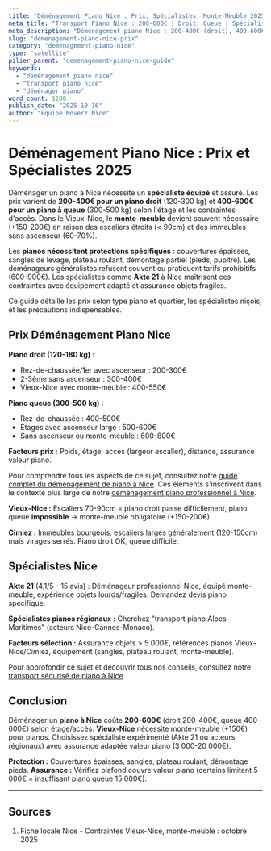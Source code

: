 ```yaml
---
title: "Déménagement Piano Nice : Prix, Spécialistes, Monte-Meuble 2025"
meta_title: "Transport Piano Nice : 200-600€ | Droit, Queue | Spécialistes"
meta_description: "Déménagement piano Nice : 200-400€ (droit), 400-600€ (queue). Spécialistes, monte-meuble Vieux-Nice +150€, protection. Akte 21. Guide."
slug: "demenagement-piano-nice-prix"
category: "demenagement-piano-nice"
type: "satellite"
pilier_parent: "demenagement-piano-nice-guide"
keywords:
  - "déménagement piano nice"
  - "transport piano nice"
  - "déménager piano"
word_count: 1200
publish_date: "2025-10-16"
author: "Équipe Moverz Nice"
---
```


# Déménagement Piano Nice : Prix et Spécialistes 2025

Déménager un piano à Nice nécessite un **spécialiste équipé** et assuré. Les prix varient de **200-400€ pour un piano droit** (120-300 kg) et **400-600€ pour un piano à queue** (300-500 kg) selon l'étage et les contraintes d'accès. Dans le Vieux-Nice, le **monte-meuble** devient souvent nécessaire (+150-200€) en raison des escaliers étroits (< 90cm) et des immeubles sans ascenseur (60-70%).

Les **pianos nécessitent protections spécifiques** : couvertures épaisses, sangles de levage, plateau roulant, démontage partiel (pieds, pupitre). Les déménageurs généralistes refusent souvent ou pratiquent tarifs prohibitifs (600-900€). Les spécialistes comme **Akte 21** à Nice maîtrisent ces contraintes avec équipement adapté et assurance objets fragiles.

Ce guide détaille les prix selon type piano et quartier, les spécialistes niçois, et les précautions indispensables.

## Prix Déménagement Piano Nice

**Piano droit (120-180 kg) :**
- Rez-de-chaussée/1er avec ascenseur : 200-300€
- 2-3ème sans ascenseur : 300-400€
- Vieux-Nice avec monte-meuble : 400-550€

**Piano queue (300-500 kg) :**
- Rez-de-chaussée : 400-500€
- Étages avec ascenseur large : 500-600€
- Sans ascenseur ou monte-meuble : 600-800€

**Facteurs prix :** Poids, étage, accès (largeur escalier), distance, assurance valeur piano.

Pour comprendre tous les aspects de ce sujet, consultez notre [guide complet du déménagement de piano à Nice](/blog/demenagement-piano-nice/demenagement-piano-nice-guide). Ces éléments s'inscrivent dans le contexte plus large de notre [déménagement piano professionnel à Nice](/blog/demenagement-piano-nice/demenagement-piano-nice-guide).


**Vieux-Nice :** Escaliers 70-90cm = piano droit passe difficilement, piano queue **impossible** → monte-meuble obligatoire (+150-200€).

**Cimiez :** Immeubles bourgeois, escaliers larges généralement (120-150cm) mais virages serrés. Piano droit OK, queue difficile.

## Spécialistes Nice

**Akte 21** (4,1/5 - 15 avis) : Déménageur professionnel Nice, équipé monte-meuble, expérience objets lourds/fragiles. Demandez devis piano spécifique.

**Spécialistes pianos régionaux :** Cherchez "transport piano Alpes-Maritimes" (acteurs Nice-Cannes-Monaco).

**Facteurs sélection :** Assurance objets > 5 000€, références pianos Vieux-Nice/Cimiez, équipement (sangles, plateau roulant, monte-meuble).


Pour approfondir ce sujet et découvrir tous nos conseils, consultez notre [transport sécurisé de piano à Nice](/blog/demenagement-piano-nice/demenagement-piano-nice-guide).

## Conclusion

Déménager un **piano à Nice** coûte **200-600€** (droit 200-400€, queue 400-600€) selon étage/accès. **Vieux-Nice** nécessite monte-meuble (+150€) pour pianos. Choisissez spécialiste expérimenté (Akte 21 ou acteurs régionaux) avec assurance adaptée valeur piano (3 000-20 000€).

**Protection :** Couvertures épaisses, sangles, plateau roulant, démontage pieds. **Assurance :** Vérifiez plafond couvre valeur piano (certains limitent 5 000€ = insuffisant piano queue 15 000€).

---

## Sources

1. Fiche locale Nice - Contraintes Vieux-Nice, monte-meuble : octobre 2025


